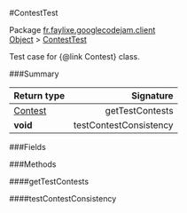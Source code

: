#ContestTest

Package [fr.faylixe.googlecodejam.client](nullfr/faylixe/googlecodejam/client)<br>
[Object]() > [ContestTest]()

Test case for {@link Contest} class.

###Summary


Return type | Signature
--- | ---:
[Contest]() | getTestContests
**void** | testContestConsistency

###Fields


###Methods

####getTestContests


####testContestConsistency


